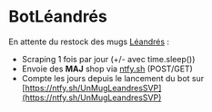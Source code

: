 # BotLéandrés

En attente du restock des mugs [Léandrés](https://www.leandres.paris/) : 

- Scraping 1 fois par jour (+/- avec time.sleep())
- Envoie des **MAJ** shop via [ntfy.sh](http://ntfy.sh) (POST/GET)
- Compte les jours depuis le lancement du bot sur [https://ntfy.sh/UnMugLeandresSVP](https://ntfy.sh/UnMugLeandresSVP)
